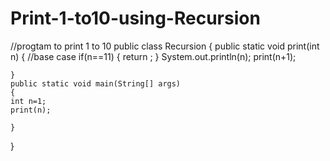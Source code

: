 # Print-1-to10-using-Recursion
//progtam to print 1 to 10
public class Recursion {
    public static void print(int n)
    {
//base case
if(n==11)
{
return ;
}
System.out.println(n);
print(n+1);
     
    
    }
    public static void main(String[] args)
    {
    int n=1;
    print(n);
  
    }
    
}
